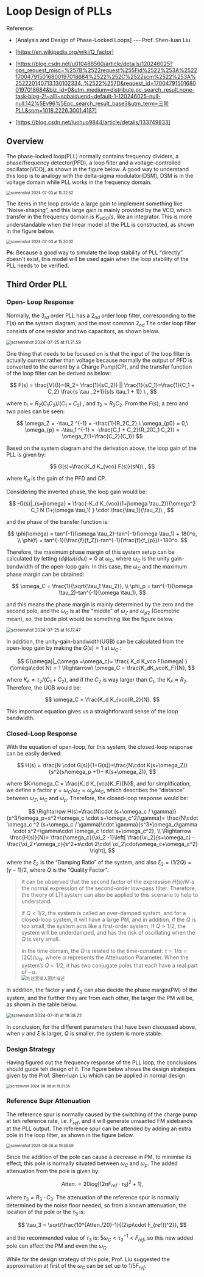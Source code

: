 # Loop Design of PLLs

Reference: 

+ [Analysis and Design of Phase-Locked Loops] --- Prof. Shen-Iuan Liu

+ [https://en.wikipedia.org/wiki/Q_factor]

+ [https://blog.csdn.net/u010486560/article/details/120246025?ops_request_misc=%257B%2522request%255Fid%2522%253A%2522170047915016800197018684%2522%252C%2522scm%2522%253A%252220140713.130102334..%2522%257D&request_id=170047915016800197018684&biz_id=0&utm_medium=distribute.pc_search_result.none-task-blog-2\~all\~sobaiduend~default-1-120246025-null-null.142%5Ev96%5Epc_search_result_base3&utm_term=三阶PLL&spm=1018.2226.3001.4187]

+ [https://blog.csdn.net/luohuo9844/article/details/133749833]

## Overview

The phase-locked loop(PLL) normally contains frequency dividers, a phase/frequency detector(PFD), a loop filter and a voltage-controlled oscillator(VCO), as shown in the figure below. A good way to understand this loop is to analogy with the delta-sigma modulator(DSM), DSM is in the voltage domain while PLL works in the frequency domain.

<img src="https://raw.githubusercontent.com/merengueLee/my-gallery/master/imag/20240703152303.png" alt="screenshot 2024-07-03 at 15.22.52" style="zoom:70%;" />

The items in the loop provide a large gain to implement something like “Noise-shaping”, and this large gain is mainly provided by the VCO, which transfer in the frequency domain is $K_{VCO}/s$, like an integrator. This is more understandable when the linear model of the PLL is constructed, as shown in the figure below. 

<img src="https://raw.githubusercontent.com/merengueLee/my-gallery/master/imag/20240703153011.png" alt="screenshot 2024-07-03 at 15.30.02" style="zoom:70%;" />

**Ps:** Because a good way to simulate the loop stability of PLL “directly” doesn't exist, this model will be used again when the loop stability of the PLL needs to be verified.



## Third Order PLL

### Open- Loop Response

Normally, the $3_{rd}$ order PLL has a $2_{nd}$ order loop filter, corresponding to the $F(s)$ on the system diagram, and the most common $2_{nd}$ The order loop filter consists of one resistor and two capacitors, as shown below.

<img src="https://raw.githubusercontent.com/merengueLee/my-gallery/master/imag/20240725112210.png" alt="screenshot 2024-07-25 at 11.21.59" style="zoom:80%;" />

One thing that needs to be focused on is that the input of the loop filter is actually current rather than voltage because normally the output of PFD is converted to the current by a Charge Pump(CP), and the transfer function of the loop filter can be derived as below:

$$
F(s) = \frac{V}{I}=(R_2+ \frac{1}{sC_2}) || \frac{1}{sC_1}=\frac{1}{C_1 + C_2} \frac{s \tau _2+1}{s(s \tau_1 + 1)} \ ,
$$

where $\tau_1 =R _2 {(C_1 C_2)}/{(C_1 + C_2)}$ , and $\tau_2 = R_2 C_2$. From the $F(s)$, a zero and two poles can be seen:

$$
\omega_Z = -\tau_2 ^{-1} = -\frac{1}{R_2C_2},\ \omega_{p0} = 0,\ \omega_{p} = -\tau_1 ^{-1} = -\frac{C_1 + C_2}{R_2(C_1 C_2)} = \omega_Z(1+\frac{C_2}{C_1})
$$

Based on the system diagram and the derivation above, the loop gain of the PLL is given by:

$$
G(s)=\frac{K_d K_{vco} F(s)}{sN}\ ,
$$

where $K_d$ is the gain of the PFD and CP.

Considering the inverted phase, the loop gain would be:


$$
-G(s)|_{s=j\omega} = \frac{-K_d K_{vco}(1+j\omega \tau_2)}{\omega^2 C_1 N (1+j\omega \tau_1) } \cdot \frac{\tau_1}{\tau_2}\ ,
$$


and the phase of the transfer function is:

$$
\phi(\omega) = tan^{-1}(\omega \tau_2)-tan^{-1}(\omega \tau_1) + 180^o, \\
\phi(f) = tan^{-1}(\frac{f}{f_Z})-tan^{-1}(\frac{f}{f_{p}})+180^o.
$$

Therefore, the maximum phase margin of this system setup can be calculated by letting $(d \phi(\omega)/d \omega) = 0$ at $\omega_C$, where $\omega_C$ is the unity gain-bandwidth of the open-loop gain. In this case, the $\omega_C$ and the maximum phase margin can be obtained:

$$
\omega_C = \frac{1}{\sqrt{\tau_1 \tau_2}}, \\
\phi_p = tan^{-1}(\omega \tau_2)-tan^{-1}(\omega \tau_1),
$$

and this means the phase margin is mainly determined by the zero and the second pole, and the $\omega_C$ is at the “middle” of $\omega_Z$ and $\omega_{p2}$ (Geometric mean), so, the bode plot would be something like the figure below.

<img src="https://raw.githubusercontent.com/merengueLee/my-gallery/master/imag/20240725161754.png" alt="screenshot 2024-07-25 at 16.17.47" style="zoom:80%;" />



In addition, the unity-gain-bandwidth(UGB) can be calculated from the open-loop gain by making the $G(s)=1$ at $\omega_C$ :


$$
G(\omega)|_{\omega =\omega_c}= \frac{ K_d K_vco F(\omega) }{\omega\cdot N} = 1 \Rightarrow\ \omega_C = \frac{K_dK_vcoK_F}{N},
$$


where $K_F = \tau_2/(C_1 + C_2)$, and if the $C_2$ is way larger than $C_1$, the $K_F \approx R_2$. Therefore, the UGB would be:

$$
\omega_C = \frac{K_d K_{vco}R_2}{N}.
$$

This important equation gives us a straightforward sense of the loop bandwidth.





### Closed-Loop Response

With the equation of open-loop, for this system, the closed-loop response can be easily derived:

$$
H(s) = \frac{N \cdot G(s)}{1+G(s)}=\frac{N\cdot K(s+\omega_Z)}{s^2(s/\omega_p +1)+ K(s+\omega_Z)},
$$

where $K=\omega_C = \frac{K_d K_{vco}K_F}{N}$, and for simplification, we define a factor $\gamma =\omega_C/\omega_Z = \omega_p/\omega_C$, which describes the “distance” between $\omega_Z$, $\omega_C$ and $\omega_p$.  Therefore, the closed-loop response would be:

$$
\Rightarrow H(s)=\frac{N\cdot (s+\omega_c / \gamma)}{s^3/\omega_p+s^2+\omega_c \cdot s+\omega_c^2/\gamma}=
\frac{N\cdot \omega_c ^2 (s+\omega_c / \gamma)\cdot \gamma}{s^3+\omega_c\gamma \cdot s^2+\gamma\cdot \omega_c \cdot s+\omega_c^2}, \\
\Rightarrow \frac{H(s)}{N}= \frac{\omega_c}{\xi_2 -1}\left[ \frac{\xi_2}{s+\omega_c} - \frac{\xi_2+\omega_c}{s^2+s\cdot 2\cdot \xi_2\cdot\omega_c+\omega_c^2}  \right],
$$

where the $\xi_2$ is the “Damping Ratio” of the system, and also $\xi_2 = (1/2Q)=(\gamma - 1)/2$, where $Q$ is the “Quality Factor”.  

> It can be observed that the second factor of the expression $H(s)/N$ is the normal expression of the second-order low-pass filter. Therefore, the theory of LTI system can also be applied to this scenario to help to understand. 
>
> If $Q<1/2$, the system is called an over-damped system, and for a closed-loop system, it will have a large PM, and in addition, if the $Q$ is too small, the system acts like a first-order system; 
> If $Q>1/2$, the system will be underdamped, and has the risk of oscillating when the $Q$ is very small.
>
> In the time domain, the $Q$ is related to the time-constant: $\tau = 1/\alpha = (2Q)/\omega_N$, where $\alpha$ represents the Attenuation Parameter. When the system’s $Q<1/2$, it has two conjugate poles that each have a real part of $-\alpha$.  
> <img src="https://raw.githubusercontent.com/merengueLee/my-gallery/master/imag/20240805202107.png" alt="在这里插入图片描述" style="zoom:80%;" />

In addition, the factor $\gamma$ and $\xi_2$ can also decide the phase margin(PM) of the system, and the further they are from each other, the larger the PM will be, as shown in the table below.

<img src="https://raw.githubusercontent.com/merengueLee/my-gallery/master/imag/20240731193831.png" alt="screenshot 2024-07-31 at 19.38.22" style="zoom:80%;" />

In conclusion, for the different parameters that have been discussed above, when $\gamma$ and $\xi$ is larger, $Q$ is smaller, the system is more stable.



### Design Strategy

Having figured out the frequency response of the PLL loop, the conclusions should guide teh design of it. The figure below shows the design strategies given by the Prof. Shen-Iuan Liu which can be applied in normal design.

<img src="https://raw.githubusercontent.com/merengueLee/my-gallery/master/imag/20240806192200.png" alt="screenshot 2024-08-06 at 19.21.50" style="zoom:67%;" />

### Reference Supr Attenuation

The reference spur is normally caused by the switching of the charge pump at teh reference rate, i.e. $F_{ref}$, and it will generate unwanted FM sidebands at the PLL output. The reference spur can be attended by adding an extra pole in the loop filter, as shown in the figure below.

<img src="https://raw.githubusercontent.com/merengueLee/my-gallery/master/imag/20240806193708.png" alt="screenshot 2024-08-06 at 19.36.59" style="zoom:70%;" />

Since the addition of the pole can cause a decrease in PM, to minimise its effect, this pole is normally situated between $\omega_C$ and $\omega_p$. The added attenuation from the pole is given by:

$$
Atten.=20log[(2 \pi F_{ref}\cdot \tau_3)^2+1],
$$

where $\tau_3 = R_3 \cdot C_3$. The attenuation of the reference spur is normally determined by the noise floor needed, so from a known attenuation, the location of the pole or the $\tau_3$ is:

$$
\tau_3 = \sqrt{\frac{10^{Atten./20}-1}{(2\pi\cdot F_{ref})^2}},
$$

 and the recommended value of $\tau_3$ is: $5\omega_C < \tau_3 ^{-1} < F_{ref}$, so this new added pole can affect the PM and even the $\omega_C$. 

While for the design strategy of this pole, Prof. Liu suggested the approximation at first of the $\omega_C$ can be set up to $1/5 F_{ref}$.











































